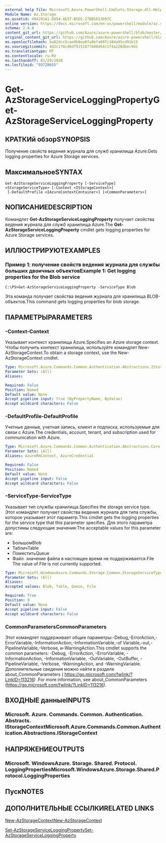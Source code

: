 ```yaml
---
external help file: Microsoft.Azure.PowerShell.Cmdlets.Storage.dll-Help.xml
Module Name: Az.Storage
ms.assetid: 494291A1-D854-4E97-B5EE-27BB5653D97C
online version: https://docs.microsoft.com/en-us/powershell/module/az.storage/get-azstorageserviceloggingproperty
schema: 2.0.0
content_git_url: https://github.com/Azure/azure-powershell/blob/master/src/Storage/Storage.Management/help/Get-AzStorageServiceLoggingProperty.md
original_content_git_url: https://github.com/Azure/azure-powershell/blob/master/src/Storage/Storage.Management/help/Get-AzStorageServiceLoggingProperty.md
ms.openlocfilehash: ba82dcc5cae9b0ea8fa8bfa097c10da95cd91b15
ms.sourcegitcommit: 4d2c178cd6df9151877b08d54c1f4a228dbec9d1
ms.translationtype: MT
ms.contentlocale: ru-RU
ms.lasthandoff: 01/29/2020
ms.locfileid: "93728655"
---
```

# <span data-ttu-id="3ca38-101">Get-AzStorageServiceLoggingProperty</span><span class="sxs-lookup"><span data-stu-id="3ca38-101">Get-AzStorageServiceLoggingProperty</span></span>

## <span data-ttu-id="3ca38-102">КРАТКИй обзор</span><span class="sxs-lookup"><span data-stu-id="3ca38-102">SYNOPSIS</span></span>
<span data-ttu-id="3ca38-103">Получение свойств ведения журнала для служб хранилища Azure.</span><span class="sxs-lookup"><span data-stu-id="3ca38-103">Gets logging properties for Azure Storage services.</span></span>

## <span data-ttu-id="3ca38-104">Максимальное</span><span class="sxs-lookup"><span data-stu-id="3ca38-104">SYNTAX</span></span>

```
Get-AzStorageServiceLoggingProperty [-ServiceType] <StorageServiceType> [-Context <IStorageContext>]
 [-DefaultProfile <IAzureContextContainer>] [<CommonParameters>]
```

## <span data-ttu-id="3ca38-105">NОПИСАНИЕ</span><span class="sxs-lookup"><span data-stu-id="3ca38-105">DESCRIPTION</span></span>
<span data-ttu-id="3ca38-106">Командлет **Get-AzStorageServiceLoggingProperty** получает свойства ведения журнала для служб хранилища Azure.</span><span class="sxs-lookup"><span data-stu-id="3ca38-106">The **Get-AzStorageServiceLoggingProperty** cmdlet gets logging properties for Azure Storage services.</span></span>

## <span data-ttu-id="3ca38-107">ИЛЛЮСТРИРУЮТ</span><span class="sxs-lookup"><span data-stu-id="3ca38-107">EXAMPLES</span></span>

### <span data-ttu-id="3ca38-108">Пример 1: получение свойств ведения журнала для службы больших двоичных объектов</span><span class="sxs-lookup"><span data-stu-id="3ca38-108">Example 1: Get logging properties for the Blob service</span></span>
```
C:\PS>Get-AzStorageServiceLoggingProperty -ServiceType Blob
```

<span data-ttu-id="3ca38-109">Эта команда получает свойства ведения журнала для хранилища BLOB-объектов.</span><span class="sxs-lookup"><span data-stu-id="3ca38-109">This command gets logging properties for blob storage.</span></span>

## <span data-ttu-id="3ca38-110">ПАРАМЕТРЫ</span><span class="sxs-lookup"><span data-stu-id="3ca38-110">PARAMETERS</span></span>

### <span data-ttu-id="3ca38-111">-Context</span><span class="sxs-lookup"><span data-stu-id="3ca38-111">-Context</span></span>
<span data-ttu-id="3ca38-112">Указывает контекст хранилища Azure.</span><span class="sxs-lookup"><span data-stu-id="3ca38-112">Specifies an Azure storage context.</span></span>
<span data-ttu-id="3ca38-113">Чтобы получить контекст хранилища, используйте командлет New-AzStorageContext.</span><span class="sxs-lookup"><span data-stu-id="3ca38-113">To obtain a storage context, use the New-AzStorageContext cmdlet.</span></span>

```yaml
Type: Microsoft.Azure.Commands.Common.Authentication.Abstractions.IStorageContext
Parameter Sets: (All)
Aliases:

Required: False
Position: Named
Default value: None
Accept pipeline input: True (ByPropertyName, ByValue)
Accept wildcard characters: False
```

### <span data-ttu-id="3ca38-114">-DefaultProfile</span><span class="sxs-lookup"><span data-stu-id="3ca38-114">-DefaultProfile</span></span>
<span data-ttu-id="3ca38-115">Учетные данные, учетная запись, клиент и подписка, используемые для связи с Azure.</span><span class="sxs-lookup"><span data-stu-id="3ca38-115">The credentials, account, tenant, and subscription used for communication with Azure.</span></span>

```yaml
Type: Microsoft.Azure.Commands.Common.Authentication.Abstractions.Core.IAzureContextContainer
Parameter Sets: (All)
Aliases: AzureRmContext, AzureCredential

Required: False
Position: Named
Default value: None
Accept pipeline input: False
Accept wildcard characters: False
```

### <span data-ttu-id="3ca38-116">-ServiceType</span><span class="sxs-lookup"><span data-stu-id="3ca38-116">-ServiceType</span></span>
<span data-ttu-id="3ca38-117">Указывает тип службы хранилища.</span><span class="sxs-lookup"><span data-stu-id="3ca38-117">Specifies the storage service type.</span></span>
<span data-ttu-id="3ca38-118">Этот командлет получает свойства ведения журнала для типа службы, которое указывает этот параметр.</span><span class="sxs-lookup"><span data-stu-id="3ca38-118">This cmdlet gets the logging properties for the service type that this parameter specifies.</span></span>
<span data-ttu-id="3ca38-119">Для этого параметра допустимы следующие значения:</span><span class="sxs-lookup"><span data-stu-id="3ca38-119">The acceptable values for this parameter are:</span></span>
- <span data-ttu-id="3ca38-120">Большом</span><span class="sxs-lookup"><span data-stu-id="3ca38-120">Blob</span></span> 
- <span data-ttu-id="3ca38-121">Таблич</span><span class="sxs-lookup"><span data-stu-id="3ca38-121">Table</span></span>
- <span data-ttu-id="3ca38-122">Поместить</span><span class="sxs-lookup"><span data-stu-id="3ca38-122">Queue</span></span>
- <span data-ttu-id="3ca38-123">Файл. значение файла в настоящее время не поддерживается.</span><span class="sxs-lookup"><span data-stu-id="3ca38-123">File The value of File is not currently supported.</span></span>

```yaml
Type: Microsoft.WindowsAzure.Commands.Storage.Common.StorageServiceType
Parameter Sets: (All)
Aliases:
Accepted values: Blob, Table, Queue, File

Required: True
Position: 0
Default value: None
Accept pipeline input: False
Accept wildcard characters: False
```

### <span data-ttu-id="3ca38-124">CommonParameters</span><span class="sxs-lookup"><span data-stu-id="3ca38-124">CommonParameters</span></span>
<span data-ttu-id="3ca38-125">Этот командлет поддерживает общие параметры:-Debug,-ErrorAction,-ErrorVariable,-InformationAction,-InformationVariable,-of Variable,-out,-PipelineVariable,-Verbose, и-WarningAction.</span><span class="sxs-lookup"><span data-stu-id="3ca38-125">This cmdlet supports the common parameters: -Debug, -ErrorAction, -ErrorVariable, -InformationAction, -InformationVariable, -OutVariable, -OutBuffer, -PipelineVariable, -Verbose, -WarningAction, and -WarningVariable.</span></span> <span data-ttu-id="3ca38-126">Дополнительные сведения можно найти в разделе about_CommonParameters ( https://go.microsoft.com/fwlink/?LinkID=113216) .</span><span class="sxs-lookup"><span data-stu-id="3ca38-126">For more information, see about_CommonParameters (https://go.microsoft.com/fwlink/?LinkID=113216).</span></span>

## <span data-ttu-id="3ca38-127">ВХОДНЫЕ данные</span><span class="sxs-lookup"><span data-stu-id="3ca38-127">INPUTS</span></span>

### <span data-ttu-id="3ca38-128">Microsoft. Azure. Commands. Common. Authentication. Abstracts. IStorageContext</span><span class="sxs-lookup"><span data-stu-id="3ca38-128">Microsoft.Azure.Commands.Common.Authentication.Abstractions.IStorageContext</span></span>

## <span data-ttu-id="3ca38-129">НАПРЯЖЕНИЕ</span><span class="sxs-lookup"><span data-stu-id="3ca38-129">OUTPUTS</span></span>

### <span data-ttu-id="3ca38-130">Microsoft. WindowsAzure. Storage. Shared. Protocol. LoggingProperties</span><span class="sxs-lookup"><span data-stu-id="3ca38-130">Microsoft.WindowsAzure.Storage.Shared.Protocol.LoggingProperties</span></span>

## <span data-ttu-id="3ca38-131">Пуск</span><span class="sxs-lookup"><span data-stu-id="3ca38-131">NOTES</span></span>

## <span data-ttu-id="3ca38-132">ДОПОЛНИТЕЛЬНЫЕ ССЫЛКИ</span><span class="sxs-lookup"><span data-stu-id="3ca38-132">RELATED LINKS</span></span>

[<span data-ttu-id="3ca38-133">New-AzStorageContext</span><span class="sxs-lookup"><span data-stu-id="3ca38-133">New-AzStorageContext</span></span>](./New-AzStorageContext.md)

[<span data-ttu-id="3ca38-134">Set-AzStorageServiceLoggingProperty</span><span class="sxs-lookup"><span data-stu-id="3ca38-134">Set-AzStorageServiceLoggingProperty</span></span>](./Set-AzStorageServiceLoggingProperty.md)


